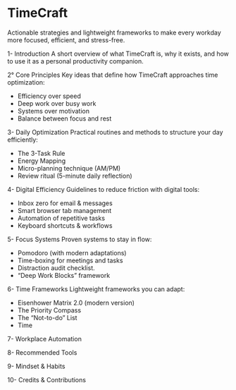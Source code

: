 # TimeCraft
Actionable strategies and lightweight frameworks to make every workday more focused, efficient, and stress-free.

1- Introduction
A short overview of what TimeCraft is, why it exists, and how to use it as a personal productivity companion.

2° Core Principles
Key ideas that define how TimeCraft approaches time optimization:
- Efficiency over speed
- Deep work over busy work
- Systems over motivation
- Balance between focus and rest

3- Daily Optimization
Practical routines and methods to structure your day efficiently:
- The 3-Task Rule
- Energy Mapping
- Micro-planning technique (AM/PM)
- Review ritual (5-minute daily reflection)


4- Digital Efficiency
Guidelines to reduce friction with digital tools:
- Inbox zero for email & messages
- Smart browser tab management
- Automation of repetitive tasks
- Keyboard shortcuts & workflows

5- Focus Systems
Proven systems to stay in flow:
- Pomodoro (with modern adaptations)
- Time-boxing for meetings and tasks
- Distraction  audit checklist.
- “Deep Work Blocks” framework

6- Time Frameworks
Lightweight frameworks you can adapt:
- Eisenhower Matrix 2.0 (modern version)
- The Priority  Compass
- The “Not-to-do” List
- Time 


7- Workplace Automation

8- Recommended Tools

9- Mindset & Habits

10- Credits & Contributions
